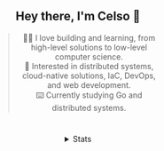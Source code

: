 <div align="center">

## Hey there, I'm Celso 🙂

<div style="max-width: 300px; ">

> 🧙‍♂️ I love building and learning, from high-level solutions to low-level computer science.<br>
> 🦉 Interested in distributed systems, cloud-native solutions, IaC, DevOps, and web development.<br>
> ⌨️ Currently studying Go and distributed systems.<br>

</div>

#

<details align="center">
<summary>Stats</summary>

<cr/>

<p style="text-align: center;">
<!--START_SECTION:waka-->

```txt
From: 26 September 2023 - To: 26 October 2023

Markdown          24 hrs 57 mins  ██████▒░░░░░░░░░░░░░░░░░░   24.74 %
Go                18 hrs 40 mins  ████▓░░░░░░░░░░░░░░░░░░░░   18.51 %
YAML              12 hrs 58 mins  ███▒░░░░░░░░░░░░░░░░░░░░░   12.86 %
JavaScript        7 hrs 54 mins   ██░░░░░░░░░░░░░░░░░░░░░░░   07.83 %
TypeScript        6 hrs 10 mins   █▓░░░░░░░░░░░░░░░░░░░░░░░   06.11 %
```

<!--END_SECTION:waka-->
</p>
  
<div>

<img src="http://github-readme-stats.vercel.app/api/top-langs/?username=celsobenedetti&layout=compact&custom_title=Languages&include_all_commits=true&count_private=true&langs_count=6&theme=transparent&bg_color=00000000" height="180em"/>
<img src="https://streak-stats.demolab.com?user=celsobenedetti&theme=transparent" height="180rem"/>

</div>

#

<a href="https://wakatime.com/@8a52c0fd-ec78-403a-81d0-07c674c564b3" title="Time coded since Jan 17 2022">
<img src="https://wakatime.com/badge/user/8a52c0fd-ec78-403a-81d0-07c674c564b3.svg" alt="Wakatime 2022" title="Time coded since Jan 17 2022" />
</a>

</details>

</div>
